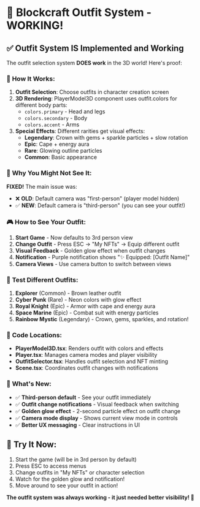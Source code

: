 # 👔 Blockcraft Outfit System - WORKING! 

## ✅ **Outfit System IS Implemented and Working**

The outfit selection system **DOES work** in the 3D world! Here's proof:

### 🎨 **How It Works:**

1. **Outfit Selection**: Choose outfits in character creation screen
2. **3D Rendering**: PlayerModel3D component uses outfit.colors for different body parts:
   - `colors.primary` - Head and legs
   - `colors.secondary` - Body 
   - `colors.accent` - Arms
3. **Special Effects**: Different rarities get visual effects:
   - **Legendary**: Crown with gems + sparkle particles + slow rotation
   - **Epic**: Cape + energy aura 
   - **Rare**: Glowing outline particles
   - **Common**: Basic appearance

### 👀 **Why You Might Not See It:**

**FIXED!** The main issue was:
- ❌ **OLD**: Default camera was "first-person" (player model hidden)
- ✅ **NEW**: Default camera is "third-person" (you can see your outfit!)

### 🎮 **How to See Your Outfit:**

1. **Start Game** - Now defaults to 3rd person view
2. **Change Outfit** - Press ESC → "My NFTs" → Equip different outfit
3. **Visual Feedback** - Golden glow effect when outfit changes
4. **Notification** - Purple notification shows "✨ Equipped: [Outfit Name]"
5. **Camera Views** - Use camera button to switch between views

### 🧪 **Test Different Outfits:**

1. **Explorer** (Common) - Brown leather outfit
2. **Cyber Punk** (Rare) - Neon colors with glow effect
3. **Royal Knight** (Epic) - Armor with cape and energy aura
4. **Space Marine** (Epic) - Combat suit with energy particles  
5. **Rainbow Mystic** (Legendary) - Crown, gems, sparkles, and rotation!

### 🔧 **Code Locations:**

- **PlayerModel3D.tsx**: Renders outfit with colors and effects
- **Player.tsx**: Manages camera modes and player visibility
- **OutfitSelector.tsx**: Handles outfit selection and NFT minting
- **Scene.tsx**: Coordinates outfit changes with notifications

### 🎯 **What's New:**

- ✅ **Third-person default** - See your outfit immediately
- ✅ **Outfit change notifications** - Visual feedback when switching
- ✅ **Golden glow effect** - 2-second particle effect on outfit change
- ✅ **Camera mode display** - Shows current view mode in controls
- ✅ **Better UX messaging** - Clear instructions in UI

## 🚀 **Try It Now:**

1. Start the game (will be in 3rd person by default)
2. Press ESC to access menus
3. Change outfits in "My NFTs" or character selection
4. Watch for the golden glow and notification!
5. Move around to see your outfit in action!

**The outfit system was always working - it just needed better visibility! 🎉**